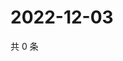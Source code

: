 # 2022-12-03

共 0 条

<!-- BEGIN WEIBO -->
<!-- 最后更新时间 Sat Dec 03 2022 17:12:41 GMT+0800 (China Standard Time) -->

<!-- END WEIBO -->
